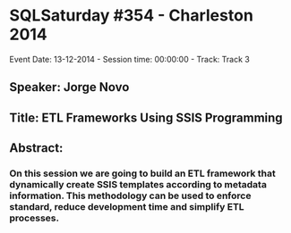 # SQLSaturday #354 - Charleston 2014
Event Date: 13-12-2014 - Session time: 00:00:00 - Track: Track 3
## Speaker: Jorge Novo
## Title: ETL Frameworks Using SSIS Programming
## Abstract:
### On this session we are going to build an ETL framework that dynamically create SSIS templates according to metadata information. This methodology can be used to enforce standard, reduce development time and simplify ETL processes. 
